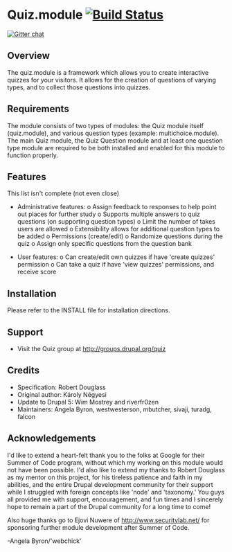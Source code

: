 Quiz.module [![Build Status](https://travis-ci.org/atdrupal/quiz.module.svg?branch=7.x-6.x)](https://travis-ci.org/atdrupal/quiz.module)
====

[![Gitter chat](https://badges.gitter.im/atdrupal/quiz.module.png)](https://gitter.im/atdrupal/quiz.module)

Overview
--------
The quiz.module is a framework which allows you to create interactive quizzes 
for your visitors. It allows for the creation of questions of varying types, and
to collect those questions into quizzes. 

Requirements
------------

The module consists of two types of modules: the Quiz module itself 
(quiz.module), and various question types (example: multichoice.module). The 
main Quiz module, the Quiz Question module and at least one question type module 
are required to be both installed and enabled for this module to function properly.


Features
--------
This list isn't complete (not even close)

 - Administrative features:
    o Assign feedback to responses to help point out places for further study
    o Supports multiple answers to quiz questions (on supporting question types)
    o Limit the number of takes users are allowed
    o Extensibility allows for additional question types to be added
    o Permissions (create/edit)
    o Randomize questions during the quiz
    o Assign only specific questions from the question bank

 - User features:
   o Can create/edit own quizzes if have 'create quizzes' permission
   o Can take a quiz if have 'view quizzes' permissions, and receive score


Installation
------------
Please refer to the INSTALL file for installation directions.

Support
-------
- Visit the Quiz group at http://groups.drupal.org/quiz

Credits
-------
- Specification:      Robert Douglass
- Original author:    Károly Négyesi
- Update to Drupal 5: Wim Mostrey and riverfr0zen
- Maintainers: Angela Byron, westwesterson, mbutcher, sivaji, turadg, falcon

Acknowledgements
----------------
I'd like to extend a heart-felt thank you to the folks at Google for their 
Summer of Code program, without which my working on this module would not have 
been possible. I'd also like to extend my thanks to Robert Douglass as my mentor 
on this project, for his tireless patience and faith in my abilities, and the 
entire Drupal development community for their support while I struggled with
foreign concepts like 'node' and 'taxonomy.' You guys all provided me with 
support, encouragement, and fun times and I sincerely hope to remain a part of 
the Drupal community for a long time to come!

Also huge thanks go to Ejovi Nuwere of http://www.securitylab.net/ for 
sponsoring further module development after Summer of Code.

-Angela Byron/'webchick'
